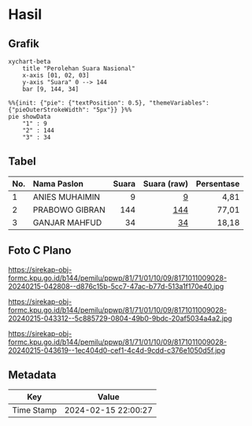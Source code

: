 # Hasil

## Grafik

```mermaid
xychart-beta
    title "Perolehan Suara Nasional"
    x-axis [01, 02, 03]
    y-axis "Suara" 0 --> 144
    bar [9, 144, 34]
```

```mermaid
%%{init: {"pie": {"textPosition": 0.5}, "themeVariables": {"pieOuterStrokeWidth": "5px"}} }%%
pie showData
    "1" : 9
    "2" : 144
    "3" : 34
```

## Tabel

| No. | Nama Paslon    | Suara | Suara (raw) | Persentase |
|:--- |:-------------- | -----:| -----------:| ----------:|
| 1   | ANIES MUHAIMIN | 9     | [9][p-1]    | 4,81       |
| 2   | PRABOWO GIBRAN | 144   | [144][p-2]  | 77,01      |
| 3   | GANJAR MAHFUD  | 34    | [34][p-3]   | 18,18      |


[p-1]: https://github.com/gigit-pemilu/pemilu-2024/blob/main/pilpres/hitung-suara/sub/81-maluku/sub/71-kota-ambon/sub/01-nusaniwe/sub/1009-kudamati/sub/028-tps/sub/paslon-1.txt
[p-2]: https://github.com/gigit-pemilu/pemilu-2024/blob/main/pilpres/hitung-suara/sub/81-maluku/sub/71-kota-ambon/sub/01-nusaniwe/sub/1009-kudamati/sub/028-tps/sub/paslon-2.txt
[p-3]: https://github.com/gigit-pemilu/pemilu-2024/blob/main/pilpres/hitung-suara/sub/81-maluku/sub/71-kota-ambon/sub/01-nusaniwe/sub/1009-kudamati/sub/028-tps/sub/paslon-3.txt

## Foto C Plano

https://sirekap-obj-formc.kpu.go.id/b144/pemilu/ppwp/81/71/01/10/09/8171011009028-20240215-042808--d876c15b-5cc7-47ac-b77d-513a1f170e40.jpg

https://sirekap-obj-formc.kpu.go.id/b144/pemilu/ppwp/81/71/01/10/09/8171011009028-20240215-043312--5c885729-0804-49b0-9bdc-20af5034a4a2.jpg

https://sirekap-obj-formc.kpu.go.id/b144/pemilu/ppwp/81/71/01/10/09/8171011009028-20240215-043619--1ec404d0-cef1-4c4d-9cdd-c376e1050d5f.jpg


## Metadata

| Key        | Value               |
| ---------- | ------------------- |
| Time Stamp | 2024-02-15 22:00:27 |



